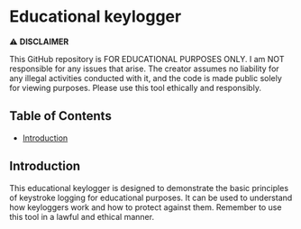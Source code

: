 # Educational keylogger

⚠️ **DISCLAIMER**

This GitHub repository is FOR EDUCATIONAL PURPOSES ONLY. I am NOT responsible for any issues that arise. The creator assumes no liability for any illegal activities conducted with it, and the code is made public solely for viewing purposes. Please use this tool ethically and responsibly.


## Table of Contents

- [Introduction](#introduction)




## Introduction

This educational keylogger is designed to demonstrate the basic principles of keystroke logging for educational purposes. It can be used to understand how keyloggers work and how to protect against them. Remember to use this tool in a lawful and ethical manner.
